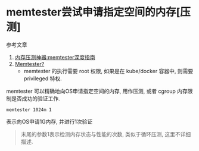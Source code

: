 # memtester尝试申请指定空间的内存[压测]

参考文章

1. [内存压测神器:memtester深度指南](https://blog.51cto.com/u_14900374/2533353)
2. [Memtester?](https://forums.raspberrypi.com/viewtopic.php?t=211648)
    - memtester 的执行需要 root 权限, 如果是在 kube/docker 容器中, 则需要 privileged 特权.

memtester 可以精确地向OS申请指定空间的内存, 用作压测, 或者 cgroup 内存限制是否成功的验证工作.

```
memtester 1024m 1
```

表示向OS申请1G内存, 并进行1次验证

> 末尾的参数1表示检测内存状态与性能的次数, 类似于循环压测, 这里不详细描述.

